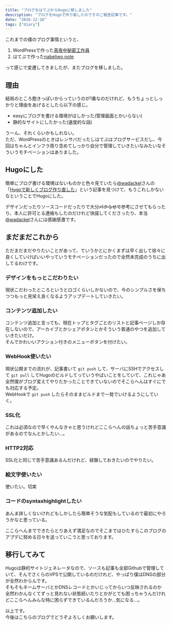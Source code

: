 ```yaml
---
title: "ブログをはてぶからHugoに移しました"
description: "ブログをHugoで作り直したのでそのご報告記事です。"
date: "2016-12-18"
tags: ["diary"]
---
```

<!-- ---
--- -->

これまでの僕のブログ事情というと、

1. WordPressで作った[真夜中秘密工作員](http://mayonakahimitsukosakuin.com/)
2. はてぶで作った[nabeliwo note](http://nabeliwo.hatenablog.com/)

って感じで変遷してきましたが、またブログを移しました。

## 理由

結局のところ飽きっぽいからっていうのが1番なのだけれど、もうちょっとしっかりと理由をあげるとしたら以下の感じ。

* easyにブログを書ける環境がほしかった(管理画面とかいらない)
* 静的なサイトにしたかった(速度的な話)

うーん、それくらいかもしれない。  
ただ、WordPressのときはレンサバだったしはてぶはブログサービスだし、今回はちゃんとインフラ周り含めてしっかり自分で管理していきたいなみたいなそういうモチベーションはありました。

## Hugoにした

簡単にブログ書ける環境はないものかと色々見ていたら[@wadackel](https://twitter.com/wadackel)さんの「[Hugoで新しくブログ作り直した](https://blog.wadackel.me/2016/hello/)」という記事を見つけて、もうこれしかないなということでHugoにした。

デザインだったりソースコードだったりで大分~~パクらせて~~参考にさせてもらったり、本人に許可とる連絡もしたのだけれど快諾してくださったり、本当[@wadackel](https://twitter.com/wadackel)さんには感謝感激です。

## まだまだこれから

ただまだまだやりたいことがあって、ていうかとにかくまずは早く出して徐々に良くしていけばいいやっていうモチベーションだったので全然未完成のうちに出してるわけです。

### デザインをもっとこだわりたい

現状こだわったところというとロゴくらいしかないので、今のシンプルさを保ちつつもっと見栄え良くなるようアップデートしていきたい。

### コンテンツ追加したい

コンテンツ追加と言っても、現在トップとタグごとのリストと記事ページしか存在しないので、アーカイブとかシェアボタンとかそういう普通のやつを追加していきたいだけ。  
そんでかわいいアクション付きのメニューボタンを付けたい。

### WebHook使いたい

現状公開までの流れが、記事書いて `git push` して、サーバにSSHでアクセスして `git pull` してHugoのビルドしてっていうやばいことをしていて、これじゃあ全然僕がブログ変えてやりたかったことできていないのでそこらへんはすぐにでも対応する予定。  
WebHookで `git push` したらそのままビルドまで一発でいけるようにしていく。

### SSL化

これは必須なので早くやんなきゃと思うけれどここらへんの話ちょっと苦手意識があるのでなんとかしたい…。

### HTTP2対応

SSL化と同じで苦手意識あるんだけれど、経験しておきたいのでやりたい。

### 絵文字使いたい

使いたい。切実

### コードのsyntaxhighlightしたい

あんま詳しくないけれどもしかしたら簡単そうな気配もしているので最初にやろうかなと思っている。

ここらへんまでできたらとりあえず満足なのでそこまではひたすらこのブログのアプデに努める日々を送っていこうと思っております。

## 移行してみて

Hugoは静的サイトジェネレータなので、ソースも記事も全部Githubで管理していて、そんでさくらのVPSで公開しているのだけれど、やっぱり僕はDNSの部分が全然わからんです。  
そもそもネームサーバとかDNSレコードとかいじってからいつ反映されるのか全然わかんなくてずっと見れない状態続いたりとかがとても困っちゃうんだけれどここらへんみんな特に困らずできているんだろうか…気になる…。

以上です。  
今後はこちらのブログでどうぞよろしくお願いします。
